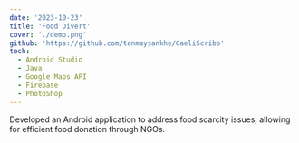 ```yaml
---
date: '2023-10-23'
title: 'Food Divert'
cover: './demo.png'
github: 'https://github.com/tanmaysankhe/CaeliScribo'
tech:
  - Android Studio
  - Java
  - Google Maps API
  - Firebase
  - PhotoShop
---
```


Developed an Android application to address food scarcity issues, allowing for efficient food donation through NGOs.
